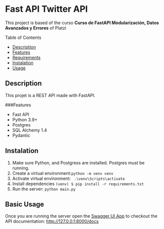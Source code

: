#  Fast API Twitter API

This project is based of the curso **Curso de FastAPI Modularización, Datos Avanzados y Errores** of Platzi

Table of Contents
- [Description](#description)
- [Features](#features)
- [Requirements](#requirements)
- [Instalation](#instalation)
- [Usage](#run-it-locally)

## Description
This projet is a REST API made with FastAPI.

###Features
- Fast API
- Python 3.9+
- Postgres
- SQL Alchemy 1.4 
- Pydantic

## Instalation

1.  Make sure Python, and Postgress are installed.
	Postgres must be running.
2. Create a virtual environment:```python -m venv venv```
3. Activate virtual environment: ` .\venv\Scripts\activate`
3. Install dependencies 	`(venv) $ pip install -r requirements.txt`
4. Run the server: `python main.py`

## Basic Usage
Once you are running the server open the [Swagger UI App](http://localhost:8000/docs) to checkout the API documentation: http://127.0.0.1:8000/docs